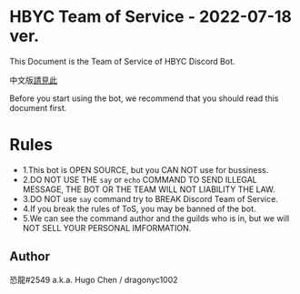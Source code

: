 # HBYC Team of Service - 2022-07-18 ver.
This Document is the Team of Service of HBYC Discord Bot.

中文版[請見此](./TeamofService-Tw.md)

Before you start using the bot, we recommend that you should read this document first.

# Rules
* 1.This bot is OPEN SOURCE, but you CAN NOT use for bussiness.
* 2.DO NOT USE THE `say` or `echo` COMMAND TO SEND ILLEGAL MESSAGE, THE BOT OR THE TEAM WILL NOT LIABILITY THE LAW.
* 3.DO NOT use `say` command try to BREAK Discord Team of Service.
* 4.If you break the rules of ToS, you may be banned of the bot.
* 5.We can see the command author and the guilds who is in, but we will NOT SELL YOUR PERSONAL IMFORMATION.

## Author
恐龍#2549 a.k.a. Hugo Chen / dragonyc1002